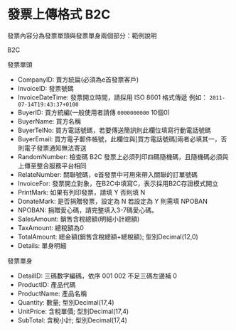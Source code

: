 # 發票上傳格式 B2C

發票內容分為發票單頭與發票單身兩個部分：範例說明

B2C

發票單頭

* CompanyID: 賣方統扁\(必須為e首發票客戶\)
* InvoiceID: 發票號碼
* InvoiceDateTime: 發票開立時間，請採用 ISO 8601 格式傳遞 例如： `2011-07-14T19:43:37+0100`
* BuyerID: 買方統編(一般使用者請傳 `0000000000` 10個0) 
* BuyerName: 買方名稱
* BuyerTelNo: 買方電話號碼，若要傳送簡訊則此欄位填寫行動電話號碼
* BuyerEmail: 買方電子郵件帳號，此欄位與\[買方電話號碼\]兩者必填其一，否則電子發票通知無法寄送
* RandomNumber: 檢查碼 B2C 發票上必須列印四碼隨機碼，且隨機碼必須與上傳至整合服務平台相同
* RelateNumber: 關聯號碼，e首發票中可用來帶入關聯的訂單號碼
* InvoiceFor: 發票開立對象，在B2C中填寫C，表示採用B2C存證模式開立
* PrintMark: 如果有列印發票，請填 Y 否則填 N
* DonateMark: 是否捐贈發票，設定為 N 若設定為 Y 則需填 NPOBAN
* NPOBAN: 捐贈愛心碼，請完整填入3-7碼愛心碼。
* SalesAmount: 銷售含稅總額\(明細小計總額\)
* TaxAmount: 總稅額為0
* TotalAmount: 總金額\(銷售含稅總額+總稅額\); 型別Decimal\(12,0\)
* Details: 單身明細

發票單身

* DetailID: 三碼數字編碼，依序 001 002 不足三碼左邊補 0
* ProductID: 產品代碼
* ProductName: 產品名稱
* Quantity: 數量; 型別Decimal\(17,4\)
* UnitPrice: 含稅單價; 型別Decimal\(17,4\)
* SubTotal: 含稅小計; 型別Decimal\(17,4\) 